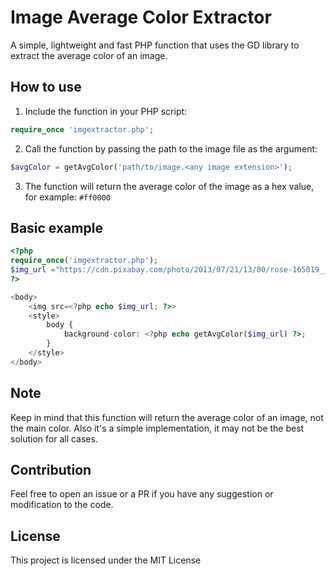 # Image Average Color Extractor

A simple, lightweight and fast PHP function that uses the GD library to extract the average color of an image.

## How to use

1. Include the function in your PHP script:
```php
require_once 'imgextractor.php';
```
2. Call the function by passing the path to the image file as the argument:
```php
$avgColor = getAvgColor('path/to/image.<any image extension>');
```
3. The function will return the average color of the image as a hex value, for example: `#ff0000`

## Basic example
```php
<?php
require_once('imgextractor.php');
$img_url ="https://cdn.pixabay.com/photo/2013/07/21/13/00/rose-165819__340.jpg";
?>

<body>
    <img src=<?php echo $img_url; ?>>
    <style>
        body {
            background-color: <?php echo getAvgColor($img_url) ?>;
        }
    </style>
</body>
```

## Note
Keep in mind that this function will return the average color of an image, not the main color. Also it's a simple implementation, it may not be the best solution for all cases.

## Contribution

Feel free to open an issue or a PR if you have any suggestion or modification to the code.

## License
This project is licensed under the MIT License
